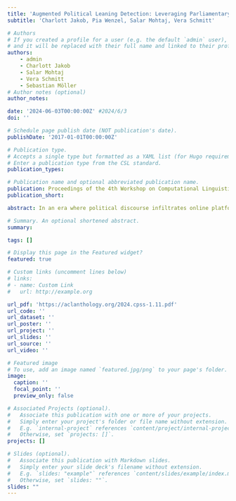 ```yaml
---
title: 'Augmented Political Leaning Detection: Leveraging Parliamentary Speeches for Classifying News Articles'
subtitle: 'Charlott Jakob, Pia Wenzel, Salar Mohtaj, Vera Schmitt'

# Authors
# If you created a profile for a user (e.g. the default `admin` user), write the username (folder name) here
# and it will be replaced with their full name and linked to their profile.
authors:
    - admin
    - Charlott Jakob
    - Salar Mohtaj
    - Vera Schmitt
    - Sebastian Möller
# Author notes (optional)
author_notes: 

date: '2024-06-03T00:00:00Z' #2024/6/3
doi: ''

# Schedule page publish date (NOT publication's date).
publishDate: '2017-01-01T00:00:00Z'

# Publication type.
# Accepts a single type but formatted as a YAML list (for Hugo requirements).
# Enter a publication type from the CSL standard.
publication_types: 

# Publication name and optional abbreviated publication name.
publication: Proceedings of the 4th Workshop on Computational Linguistics for the Political and Social Sciences Long and short papers
publication_short: 

abstract: In an era where political discourse infiltrates online platforms and news media, identifying opinion is increasingly critical, especially in news articles, where objectivity is expected. Readers frequently encounter authors’ inherent political viewpoints, challenging them to discern facts from opinions. Classifying text on a spectrum from left to right is a key task for uncovering these viewpoints. Previous approaches rely on outdated datasets to classify current articles, neglecting that political opinions on certain subjects change over time. This paper explores a novel methodology for detecting political leaning in news articles by augmenting them with political speeches specific to the topic and publication time. We evaluated the impact of the augmentation using BERT and Mistral models. The results show that the BERT model’s F1 score improved from a baseline of 0.82 to 0.85, while the Mistral model’s F1 score increased from 0.30 to 0.31.

# Summary. An optional shortened abstract.
summary: 

tags: []

# Display this page in the Featured widget?
featured: true

# Custom links (uncomment lines below)
# links:
# - name: Custom Link
#   url: http://example.org

url_pdf: 'https://aclanthology.org/2024.cpss-1.11.pdf'
url_code: ''
url_dataset: ''
url_poster: ''
url_project: ''
url_slides: ''
url_source: ''
url_video: ''

# Featured image
# To use, add an image named `featured.jpg/png` to your page's folder.
image:
  caption: ''
  focal_point: ''
  preview_only: false

# Associated Projects (optional).
#   Associate this publication with one or more of your projects.
#   Simply enter your project's folder or file name without extension.
#   E.g. `internal-project` references `content/project/internal-project/index.md`.
#   Otherwise, set `projects: []`.
projects: []

# Slides (optional).
#   Associate this publication with Markdown slides.
#   Simply enter your slide deck's filename without extension.
#   E.g. `slides: "example"` references `content/slides/example/index.md`.
#   Otherwise, set `slides: ""`.
slides: ""
---
```



